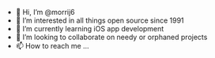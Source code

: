 - 👋 Hi, I’m @morrij6
- 👀 I’m interested in all things open source since 1991
- 🌱 I’m currently learning iOS app development
- 💞️ I’m looking to collaborate on needy or orphaned projects
- 📫 How to reach me ...

<!---
morrij6/morrij6 is a ✨ special ✨ repository because its `README.md` (this file) appears on your GitHub profile.
You can click the Preview link to take a look at your changes.
--->
